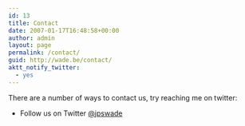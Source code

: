 ```yaml
---
id: 13
title: Contact
date: 2007-01-17T16:48:58+00:00
author: admin
layout: page
permalink: /contact/
guid: http://wade.be/contact/
aktt_notify_twitter:
  - yes
---
```

<p class="lead">
  There are a number of ways to contact us, try reaching me on twitter:
</p>

  * Follow us on Twitter [@jpswade](http://twitter.com/jpswade)